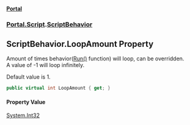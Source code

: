 #### [Portal](index.md 'index')
### [Portal.Script](Portal.Script.md 'Portal.Script').[ScriptBehavior](ScriptBehavior.md 'Portal.Script.ScriptBehavior')

## ScriptBehavior.LoopAmount Property

Amount of times behavior([Run()](ScriptBehavior.Run().md 'Portal.Script.ScriptBehavior.Run()') function) will loop, can be overridden.  
A value of -1 will loop infinitely.  
  
Default value is 1.

```csharp
public virtual int LoopAmount { get; }
```

#### Property Value
[System.Int32](https://docs.microsoft.com/en-us/dotnet/api/System.Int32 'System.Int32')